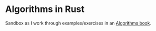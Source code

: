 # Algorithms in Rust

Sandbox as I work through examples/exercises in an [Algorithms book](http://code.google.com/p/eclipselu/downloads/detail?name=algorithms.pdf&can=2&q=).

